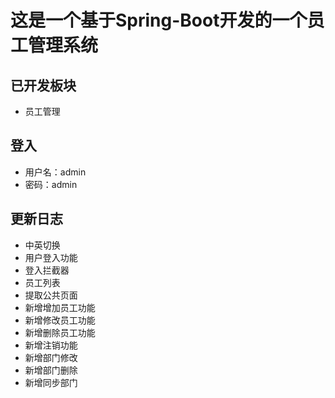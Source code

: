 # 这是一个基于Spring-Boot开发的一个员工管理系统

## 已开发板块
* 员工管理
## 登入
* 用户名：admin
* 密码：admin
## 更新日志
* 中英切换
* 用户登入功能
* 登入拦截器
* 员工列表
* 提取公共页面
* 新增增加员工功能
* 新增修改员工功能
* 新增删除员工功能
* 新增注销功能
* 新增部门修改
* 新增部门删除
* 新增同步部门

